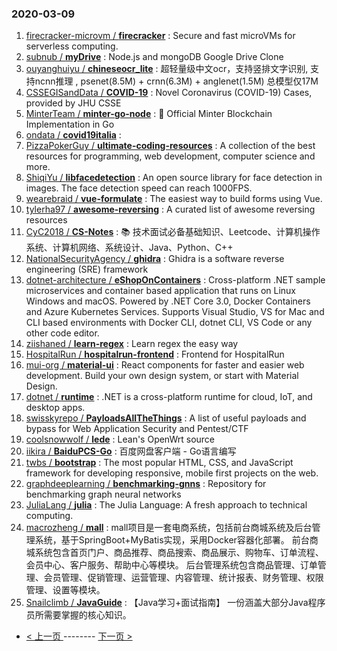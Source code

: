 ### 2020-03-09 
1. [
        firecracker-microvm /
**firecracker**](https://github.com/firecracker-microvm/firecracker) : Secure and fast microVMs for serverless computing.
1. [
        subnub /
**myDrive**](https://github.com/subnub/myDrive) : Node.js and mongoDB Google Drive Clone
1. [
        ouyanghuiyu /
**chineseocr_lite**](https://github.com/ouyanghuiyu/chineseocr_lite) : 超轻量级中文ocr，支持竖排文字识别, 支持ncnn推理 , psenet(8.5M) + crnn(6.3M) + anglenet(1.5M) 总模型仅17M
1. [
        CSSEGISandData /
**COVID-19**](https://github.com/CSSEGISandData/COVID-19) : Novel Coronavirus (COVID-19) Cases, provided by JHU CSSE
1. [
        MinterTeam /
**minter-go-node**](https://github.com/MinterTeam/minter-go-node) : 🚀 Official Minter Blockchain Implementation in Go
1. [
        ondata /
**covid19italia**](https://github.com/ondata/covid19italia) : 
1. [
        PizzaPokerGuy /
**ultimate-coding-resources**](https://github.com/PizzaPokerGuy/ultimate-coding-resources) : A collection of the best resources for programming, web development, computer science and more.
1. [
        ShiqiYu /
**libfacedetection**](https://github.com/ShiqiYu/libfacedetection) : An open source library for face detection in images. The face detection speed can reach 1000FPS.
1. [
        wearebraid /
**vue-formulate**](https://github.com/wearebraid/vue-formulate) : The easiest way to build forms using Vue.
1. [
        tylerha97 /
**awesome-reversing**](https://github.com/tylerha97/awesome-reversing) : A curated list of awesome reversing resources
1. [
        CyC2018 /
**CS-Notes**](https://github.com/CyC2018/CS-Notes) : 📚 技术面试必备基础知识、Leetcode、计算机操作系统、计算机网络、系统设计、Java、Python、C++
1. [
        NationalSecurityAgency /
**ghidra**](https://github.com/NationalSecurityAgency/ghidra) : Ghidra is a software reverse engineering (SRE) framework
1. [
        dotnet-architecture /
**eShopOnContainers**](https://github.com/dotnet-architecture/eShopOnContainers) : Cross-platform .NET sample microservices and container based application that runs on Linux Windows and macOS. Powered by .NET Core 3.0, Docker Containers and Azure Kubernetes Services. Supports Visual Studio, VS for Mac and CLI based environments with Docker CLI, dotnet CLI, VS Code or any other code editor.
1. [
        ziishaned /
**learn-regex**](https://github.com/ziishaned/learn-regex) : Learn regex the easy way
1. [
        HospitalRun /
**hospitalrun-frontend**](https://github.com/HospitalRun/hospitalrun-frontend) : Frontend for HospitalRun
1. [
        mui-org /
**material-ui**](https://github.com/mui-org/material-ui) : React components for faster and easier web development. Build your own design system, or start with Material Design.
1. [
        dotnet /
**runtime**](https://github.com/dotnet/runtime) : .NET is a cross-platform runtime for cloud, IoT, and desktop apps.
1. [
        swisskyrepo /
**PayloadsAllTheThings**](https://github.com/swisskyrepo/PayloadsAllTheThings) : A list of useful payloads and bypass for Web Application Security and Pentest/CTF
1. [
        coolsnowwolf /
**lede**](https://github.com/coolsnowwolf/lede) : Lean's OpenWrt source
1. [
        iikira /
**BaiduPCS-Go**](https://github.com/iikira/BaiduPCS-Go) : 百度网盘客户端 - Go语言编写
1. [
        twbs /
**bootstrap**](https://github.com/twbs/bootstrap) : The most popular HTML, CSS, and JavaScript framework for developing responsive, mobile first projects on the web.
1. [
        graphdeeplearning /
**benchmarking-gnns**](https://github.com/graphdeeplearning/benchmarking-gnns) : Repository for benchmarking graph neural networks
1. [
        JuliaLang /
**julia**](https://github.com/JuliaLang/julia) : The Julia Language: A fresh approach to technical computing.
1. [
        macrozheng /
**mall**](https://github.com/macrozheng/mall) : mall项目是一套电商系统，包括前台商城系统及后台管理系统，基于SpringBoot+MyBatis实现，采用Docker容器化部署。 前台商城系统包含首页门户、商品推荐、商品搜索、商品展示、购物车、订单流程、会员中心、客户服务、帮助中心等模块。 后台管理系统包含商品管理、订单管理、会员管理、促销管理、运营管理、内容管理、统计报表、财务管理、权限管理、设置等模块。
1. [
        Snailclimb /
**JavaGuide**](https://github.com/Snailclimb/JavaGuide) : 【Java学习+面试指南】 一份涵盖大部分Java程序员所需要掌握的核心知识。 

- [ < 上一页 ](https://github.com/able8/github-trending-daily-record/blob/master/2020-03-08.md) -------- [ 下一页 > ](https://github.com/able8/github-trending-daily-record/blob/master/2020-03-10.md)
